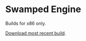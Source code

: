 # Swamped Engine
Builds for x86 only. 

[Download most recent build](https://www.dropbox.com/s/nizau626brv628u/Swamped%20build.zip?dl=0).
